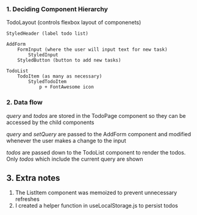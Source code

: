 ### 1. Deciding Component Hierarchy

TodoLayout (controls flexbox layout of componenets)

    StyledHeader (label todo list)

    AddForm
        FormInput (where the user will input text for new task)
            StyledInput
        StyledButton (button to add new tasks)

    TodoList
        TodoItem (as many as necessary)
            StyledTodoItem
                p + FontAwesome icon

### 2. Data flow

<em>query</em> and <em>todos</em> are stored in the TodoPage component so they can be accessed by the child components

<em>query</em> and <em>setQuery</em> are passed to the AddForm component and modified whenever the user makes a change to the input

<em>todos</em> are passed down to the TodoList component to render the todos. Only <em>todos</em> which include the current query are shown

## 3. Extra notes

1. The ListItem component was memoized to prevent unnecessary refreshes
2. I created a helper function in useLocalStorage.js to persist todos